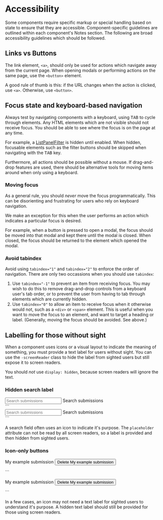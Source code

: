 # Accessibility

Some components require specific markup or special handling based on state to ensure that they are accessible. Component-specific guidelines are outlined within each component's Notes section. The following are broad accessibility guidelines which should be followed.

## Links vs Buttons

The link element, `<a>`, should only be used for actions which navigate away from the current page. When opening modals or performing actions on the same page, use the `<button>` element.

A good rule of thumb is this: if the URL changes when the action is clicked, use `<a>`. Otherwise, use `<button>`.

## Focus state and keyboard-based navigation

Always test by navigating components with a keyboard, using <kbd>TAB</kbd> to cycle through elements. Any HTML elements which are not visible should not receive focus. You should be able to see where the focus is on the page at any time.

For example, a [ListPanelFilter](/components/detail/list-panel--with-filter) is hidden until enabled. When hidden, focusable elements such as the filter buttons should be skipped when navigating with the <kbd>TAB</kbd> key.

Furthermore, all actions should be possible without a mouse. If drag-and-drop features are used, there should be alternative tools for moving items around when only using a keyboard.

### Moving focus

As a general rule, you should *never* move the focus programmatically. This can be disorienting and frustrating for users who rely on keyboard navigation.

We make an exception for this when the user performs an action which indicates a particular focus is desired.

For example, when a button is pressed to open a modal, the focus should be moved into that modal and kept there until the modal is closed. When closed, the focus should be returned to the element which opened the modal.

### Avoid tabindex

Avoid using `tabindex="1"` and `tabindex="2"` to enforce the order of navigation. There are only two occassions when you should use `tabindex`:

1. Use `tabindex="-1"` to prevent an item from receiving focus. You may wish to do this to remove drag-and-drop controls from a keyboard user's tab order, or to prevent the user from having to tab through elements which are currently hidden.
2. Use `tabindex="0"` to allow an item to receive focus when it otherwise would not, such as a `<div>` or `<span>` element. This is useful when you want to move the focus to an element, and want to target a heading or label. (Generally, moving the focus should be avoided. See above.)

## Labelling for those without sight

When a component uses icons or a visual layout to indicate the meaning of something, you must provide a text label for users without sight. You can use the `-screenReader` class to hide the label from sighted users but still expose it to screen readers.

You should _not_ use `display: hidden`, because screen readers will ignore the text.

### Hidden search label

<div class="pkpul-element">
	<div class="pkpul-element__preview">
		<div class="pkpul-accessible-search">
			<span class="fa fa-search"></span>
			<input id="searchInput" placeholder="Search submissions">
			<label for="searchInput" class="-screenReader">
				Search submissions
			</label>
		</div>
	</div>
```
<div class="pkpul-accessible-search">
	<span class="fa fa-search"></span>
	<input id="searchInput" placeholder="Search submissions">
	<label for="searchInput" class="-screenReader">
		Search submissions
	</label>
</div>
```
</div>

A search field often uses an icon to indicate it's purpose. The `placeholder` attribute can not be read by all screen readers, so a label is provided and then hidden from sighted users.

### Icon-only buttons

<div class="pkpul-element">
	<div class="pkpul-element__preview">
		<div class="pkpul-accessible-icon-only-button">
			<p>
				My example submission
				<button>
					<span class="fa fa-times"></span>
					<span class="-screenReader">Delete My example submission</span>
				</button>
			</p>
		</div>
	</div>
```
<div class="pkpul-accessible-icon-only-button">
	<p>
		My example submission
		<button>
			<span class="fa fa-times"></span>
			<span class="-screenReader">Delete My example submission</span>
		</button>
	</p>
</div>
```
</div>

In a few cases, an icon may not need a text label for sighted users to understand it's purpose. A hidden text label should still be provided for those using screen readers.
